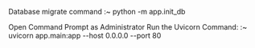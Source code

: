 Database migrate command
:~ python -m app.init_db

Open Command Prompt as Administrator
Run the Uvicorn Command:
:~ uvicorn app.main:app --host 0.0.0.0 --port 80